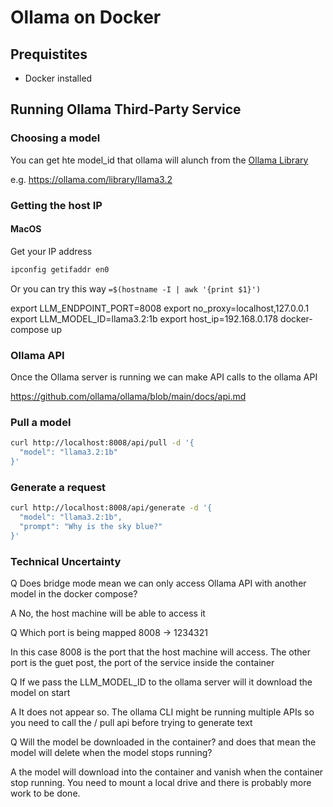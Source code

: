 # Ollama on Docker

## Prequistites
- Docker installed

## Running Ollama Third-Party Service

### Choosing a model

You can get hte model_id that ollama will alunch from the [Ollama Library](https://ollama.com/library)

e.g. https://ollama.com/library/llama3.2

### Getting the host IP

#### MacOS

Get your IP address

```sh
ipconfig getifaddr en0
```

Or you can try this way `=$(hostname -I | awk '{print $1}')`

export LLM_ENDPOINT_PORT=8008
export no_proxy=localhost,127.0.0.1
export LLM_MODEL_ID=llama3.2:1b
export host_ip=192.168.0.178
docker-compose up

### Ollama API

Once the Ollama server is running we can make API calls to the ollama API

https://github.com/ollama/ollama/blob/main/docs/api.md

### Pull a model

``` sh
curl http://localhost:8008/api/pull -d '{
  "model": "llama3.2:1b"
}'
```

### Generate a request
```sh
curl http://localhost:8008/api/generate -d '{
  "model": "llama3.2:1b",
  "prompt": "Why is the sky blue?"
}'
```

### Technical Uncertainty

Q Does bridge mode mean we can only access Ollama API with another model in the docker compose?

A No, the host machine will be able to access it

Q Which port is being mapped 8008 -> 1234321

In this case 8008 is the port that the host machine will access. The other port is the guet post, the port of the service inside the container

Q If we pass the LLM_MODEL_ID to the ollama server will it download the model on start

A It does not appear so. The ollama CLI might be running multiple APIs so you need to call the / pull api before trying to generate text

Q Will the model be downloaded in the container? and does that mean the model will delete when the model stops running?

A the model will download into the container and vanish when the container stop running. You need to mount a local drive and there is probably more work to be done.